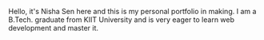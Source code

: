 Hello, it's Nisha Sen here and this is my personal portfolio in making.
I am a B.Tech. graduate from KIIT University and is very eager to learn web development and master it.